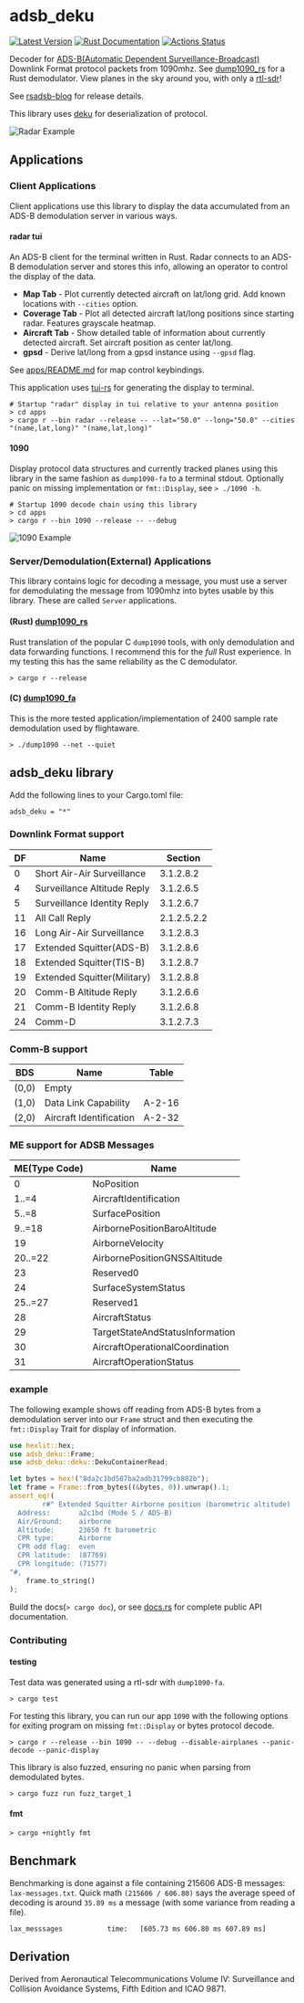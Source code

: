 # adsb_deku

[![Latest Version](https://img.shields.io/crates/v/adsb_deku.svg)](https://crates.io/crates/adsb_deku)
[![Rust Documentation](https://docs.rs/adsb_deku/badge.svg)](https://docs.rs/adsb_deku)
[![Actions Status](https://github.com/wcampbell0x2a/adsb_deku/workflows/CI/badge.svg)](https://github.com/wcampbell0x2a/adsb_deku/actions)


Decoder for [ADS-B(Automatic Dependent Surveillance-Broadcast)](https://en.wikipedia.org/wiki/Automatic_Dependent_Surveillance%E2%80%93Broadcast) Downlink Format protocol packets from 1090mhz. See [dump1090_rs](https://github.com/wcampbell0x2a/dump1090_rs.git) for a Rust demodulator. View planes in the sky around you, with only a [rtl-sdr](https://www.rtl-sdr.com/)!

See [rsadsb-blog](https://rsadsb.github.io/) for release details.

This library uses [deku](https://github.com/sharksforarms/deku) for deserialization of protocol.

![Radar Example](/media/2021_12_08.gif)

## Applications
### Client Applications

Client applications use this library to display the data accumulated from an ADS-B demodulation server in various ways.

#### radar tui
An ADS-B client for the terminal written in Rust. Radar connects to an ADS-B demodulation server
and stores this info, allowing an operator to control the display of the data.

- **Map Tab** - Plot currently detected aircraft on lat/long grid. Add known locations with `--cities` option.
- **Coverage Tab** - Plot all detected aircraft lat/long positions since starting radar. Features grayscale heatmap.
- **Aircraft Tab** - Show detailed table of information about currently detected aircraft. Set aircraft position as center lat/long.
- **gpsd** - Derive lat/long from a gpsd instance using `--gpsd` flag.

See [apps/README.md](https://github.com/wcampbell0x2a/adsb_deku/tree/update-readme/apps) for map control keybindings.

This application uses [tui-rs](https://github.com/fdehau/tui-rs) for generating the display to terminal.

```text
# Startup "radar" display in tui relative to your antenna position
> cd apps
> cargo r --bin radar --release -- --lat="50.0" --long="50.0" --cities "(name,lat,long)" "(name,lat,long)"
```

#### 1090
Display protocol data structures and currently tracked planes using this library in the same fashion as `dump1090-fa`
to a terminal stdout. Optionally panic on missing implementation or `fmt::Display`, see `> ./1090 -h`.

```text
# Startup 1090 decode chain using this library
> cd apps
> cargo r --bin 1090 --release -- --debug
```

![1090 Example](/media/2021-10-31-093905_676x659_scrot.png)

### Server/Demodulation(External) Applications

This library contains logic for decoding a message, you must use a server for demodulating the message
from 1090mhz into bytes usable by this library. These are called `Server` applications.

#### (Rust) [dump1090_rs](https://github.com/wcampbell0x2a/dump1090_rs.git)
Rust translation of the popular C `dump1090` tools, with only demodulation and data forwarding functions.
I recommend this for the _full_ Rust experience.
In my testing this has the same reliability as the C demodulator.
```text
> cargo r --release
```

#### (C) [dump1090_fa](https://github.com/flightaware/dump1090.git)
This is the more tested application/implementation of 2400 sample rate demodulation used by flightaware.

```text
> ./dump1090 --net --quiet
```

## adsb_deku library
Add the following lines to your Cargo.toml file:
```text
adsb_deku = "*"
```

### Downlink Format support
|  DF  |  Name                           |  Section    |
| ---- | ------------------------------- | ----------- |
| 0    | Short Air-Air Surveillance      | 3.1.2.8.2   |
| 4    | Surveillance Altitude Reply     | 3.1.2.6.5   |
| 5    | Surveillance Identity Reply     | 3.1.2.6.7   |
| 11   | All Call Reply                  | 2.1.2.5.2.2 |
| 16   | Long Air-Air Surveillance       | 3.1.2.8.3   |
| 17   | Extended Squitter(ADS-B)        | 3.1.2.8.6   |
| 18   | Extended Squitter(TIS-B)        | 3.1.2.8.7   |
| 19   | Extended Squitter(Military)     | 3.1.2.8.8   |
| 20   | Comm-B Altitude Reply           | 3.1.2.6.6   |
| 21   | Comm-B Identity Reply           | 3.1.2.6.8   |
| 24   | Comm-D                          | 3.1.2.7.3   |

### Comm-B support
|  BDS  |  Name                               |  Table      |
| ----  | ----------------------------------- | ----------- |
| (0,0) | Empty                               |             |
| (1,0) | Data Link Capability                | A-2-16      |
| (2,0) | Aircraft Identification             | A-2-32      |

### ME support for ADSB Messages
|  ME(Type Code)  |  Name                          |
| --------------- | ------------------------------ |
| 0               | NoPosition                     |
| 1..=4           | AircraftIdentification         |
| 5..=8           | SurfacePosition                |
| 9..=18          | AirbornePositionBaroAltitude   |
| 19              | AirborneVelocity               |
| 20..=22         | AirbornePositionGNSSAltitude   |
| 23              | Reserved0                      |
| 24              | SurfaceSystemStatus            |
| 25..=27         | Reserved1                      |
| 28              | AircraftStatus                 |
| 29              | TargetStateAndStatusInformation|
| 30              | AircraftOperationalCoordination|
| 31              | AircraftOperationStatus        |

### example

The following example shows off reading from ADS-B bytes from a demodulation server into our `Frame`
struct and then executing the `fmt::Display` Trait for display of information.
```rust
use hexlit::hex;
use adsb_deku::Frame;
use adsb_deku::deku::DekuContainerRead;

let bytes = hex!("8da2c1bd587ba2adb31799cb802b");
let frame = Frame::from_bytes((&bytes, 0)).unwrap().1;
assert_eq!(
        r#" Extended Squitter Airborne position (barometric altitude)
  Address:       a2c1bd (Mode S / ADS-B)
  Air/Ground:    airborne
  Altitude:      23650 ft barometric
  CPR type:      Airborne
  CPR odd flag:  even
  CPR latitude:  (87769)
  CPR longitude: (71577)
"#,
    frame.to_string()
);
```

Build the docs(`> cargo doc`), or see [docs.rs](https://docs.rs/adsb_deku) for complete public API documentation.

### Contributing

#### testing

Test data was generated using a rtl-sdr with `dump1090-fa`.
```text
> cargo test
```

For testing this library, you can run our app `1090` with the following options for exiting program 
on missing `fmt::Display` or bytes protocol decode.
```text
> cargo r --release --bin 1090 -- --debug --disable-airplanes --panic-decode --panic-display
```

This library is also fuzzed, ensuring no panic when parsing from demodulated bytes.
```text
> cargo fuzz run fuzz_target_1
```

#### fmt
```text
> cargo +nightly fmt
```

## Benchmark
Benchmarking is done against a file containing 215606 ADS-B messages: `lax-messages.txt`.
Quick math `(215606 / 606.80)` says the average speed of decoding is around `35.89 ms` a message
(with some variance from reading a file).
```text
lax_messsages           time:   [605.73 ms 606.80 ms 607.89 ms]
```

## Derivation
Derived from Aeronautical Telecommunications Volume IV: Surveillance and Collision Avoidance Systems, Fifth Edition and ICAO 9871.

